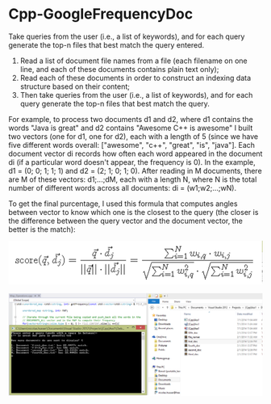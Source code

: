 Cpp-GoogleFrequencyDoc
======================

Take queries from the user (i.e., a list of keywords), and for each query generate the top-n files that best match the query entered.

1. Read a list of document file names from a file (each filename on one line, and each of these documents contains plain text only);
2. Read each of these documents in order to construct an indexing data structure based on their content;
3. Then take queries from the user (i.e., a list of keywords), and for each query generate the top-n files
that best match the query.

For example, to process two documents d1 and d2, where d1 contains the words "Java is great" and d2 contains "Awesome
C++ is awesome" I built two vectors (one for d1, one for d2), each with a length of 5 (since we have five different words overall: ["awesome", "c++", "great", "is", "java"]. Each document vector di records how often each word appeared in the document di (if a particular word doesn't appear, the frequency is 0). 
In the example, d1 = (0; 0; 1; 1; 1) and d2 = (2; 1; 0; 1; 0). After reading in M documents, there are M of these vectors:
d1;...;dM, each with a length N, where N is the total number of different words across all documents: di = (w1;w2;...;wN).

To get the final purcentage, I used this formula that computes angles between vector to know which one is the closest to the query (the closer is the difference between the query vector and the document vector, the better is the match):

![alt tag](https://raw.githubusercontent.com/nicnhus22/Cpp-GoogleFrequencyDoc/master/screenshot/Forumla.png)

![alt tag](https://raw.githubusercontent.com/nicnhus22/Cpp-GoogleFrequencyDoc/master/screenshot/Output.png)
